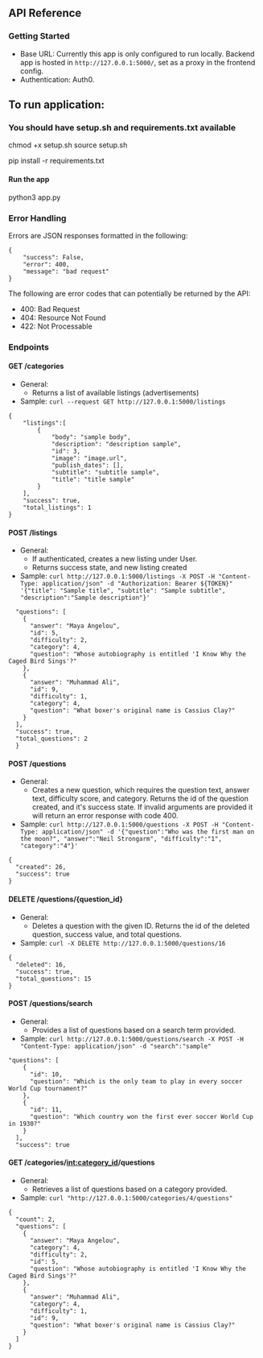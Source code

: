 

## API Reference

### Getting Started
- Base URL: Currently this app is only configured to run locally. Backend app is hosted in `http://127.0.0.1:5000/`, set as a proxy in the frontend config. 
- Authentication: Auth0.

## To run application:

### You should have setup.sh and requirements.txt available
chmod +x setup.sh
source setup.sh

pip install -r requirements.txt
#### Run the app
python3 app.py

### Error Handling
Errors are JSON responses formatted in the following:
```
{
    "success": False, 
    "error": 400,
    "message": "bad request"
}
```
The following are error codes that can potentially be returned by the API:
- 400: Bad Request
- 404: Resource Not Found
- 422: Not Processable 

### Endpoints 
#### GET /categories
- General:
    - Returns a list of available listings (advertisements)
- Sample: `curl --request GET http://127.0.0.1:5000/listings`

``` 
{
    "listings":[
        { 
            "body": "sample body",
            "description": "description sample",
            "id": 3,
            "image": "image.url",
            "publish_dates": [],
            "subtitle": "subtitle sample",
            "title": "title sample"
        }
    ],
    "success": true,
    "total_listings": 1
}
```

#### POST /listings
- General:
    - If authenticated, creates a new listing under User.
    - Returns success state, and new listing created
- Sample: `curl http://127.0.0.1:5000/listings -X POST -H "Content-Type: application/json" -d "Authorization: Bearer ${TOKEN}" '{"title": "Sample title", "subtitle": "Sample subtitle", "description":"Sample description"}'`

``` {
  "questions": [
    {
      "answer": "Maya Angelou",
      "id": 5,
      "difficulty": 2,
      "category": 4,
      "question": "Whose autobiography is entitled 'I Know Why the Caged Bird Sings'?"
    },
    {
      "answer": "Muhammad Ali",
      "id": 9,
      "difficulty": 1,
      "category": 4,
      "question": "What boxer's original name is Cassius Clay?"
    }
  ],
  "success": true,
  "total_questions": 2
  }
```

#### POST /questions
- General:
    - Creates a new question, which requires the question text, answer text, difficulty score, and category. Returns the id of the question created, and it's success state. If invalid arguments are provided it will return an error response with code 400.
- Sample: `curl http://127.0.0.1:5000/questions -X POST -H "Content-Type: application/json" -d '{"question":"Who was the first man on the moon?", "answer":"Neil Strongarm", "difficulty":"1", "category":"4"}'`
```
{
  "created": 26,
  "success": true
}
```

#### DELETE /questions/{question_id}
- General:
    - Deletes a question with the given ID. Returns the id of the deleted question, success value, and total questions.
- Sample: `curl -X DELETE http://127.0.0.1:5000/questions/16`
```
{
  "deleted": 16,
  "success": true,
  "total_questions": 15
}
```
#### POST /questions/search
- General:
    - Provides a list of questions based on a search term provided.
- Sample: `curl http://127.0.0.1:5000/questions/search -X POST -H "Content-Type: application/json" -d "search":"sample"`
```
"questions": [
    {
      "id": 10,
      "question": "Which is the only team to play in every soccer World Cup tournament?"
    },
    {
      "id": 11,
      "question": "Which country won the first ever soccer World Cup in 1930?"
    }
  ],
  "success": true
```

#### GET /categories/<int:category_id>/questions
- General:
    - Retrieves a list of questions based on a category provided.
- Sample: `curl "http://127.0.0.1:5000/categories/4/questions"`
```
{
  "count": 2,
  "questions": [
    {
      "answer": "Maya Angelou",
      "category": 4,
      "difficulty": 2,
      "id": 5,
      "question": "Whose autobiography is entitled 'I Know Why the Caged Bird Sings'?"
    },
    {
      "answer": "Muhammad Ali",
      "category": 4,
      "difficulty": 1,
      "id": 9,
      "question": "What boxer's original name is Cassius Clay?"
    }
  ]
}
```